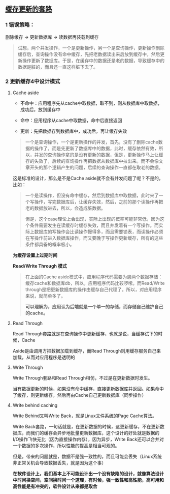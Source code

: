 ## [缓存更新的套路](https://coolshell.cn/articles/17416.html)

### 1 错误策略：

删除缓存 -> 更新数据库 -> 读数据再装载到缓存

> 试想，两个并发操作，一个是更新操作，另一个是查询操作，更新操作删除缓存后，查询操作没有命中缓存，先把老数据读出来后放到缓存中，然后更新操作更新了数据库。于是，在缓存中的数据还是老的数据，导致缓存中的数据是脏的，而且还一直这样脏下去了。



### 2 更新缓存4中设计模式

1. Cache aside

   * 不命中：应用程序先从cache中取数据，取不到，则从数据库中取数据，成功后，放到缓存中

   * 命中：应用程序从cache中取数据，命中后直接返回
   * 更新：先把数据存到数据库中，成功后，再让缓存失效

   > 一个是查询操作，一个是更新操作的并发，首先，没有了删除cache数据的操作了，而是先更新了数据库中的数据，此时，缓存依然有效，所以，并发的查询操作拿的是没有更新的数据，但是，更新操作马上让缓存的失效了，后续的查询操作再把数据从数据库中拉出来。而不会像文章开头的那个逻辑产生的问题，后续的查询操作一直都在取老的数据。

   这是标准的设计，那么是不是Cache aside就不会有并发问题了呢？不是的，比如：

   > 一个是读操作，但没有命中缓存，然后到数据库中取数据，此时来了一个写操作，写完数据库后，让缓存失效，然后，之前的那个读操作再把老的数据放进去，所以，会造成脏数据。
   >
   > 但是，这个case理论上会出现，实际上出现的概率可能非常低，因为这个条件需要发生在读缓存时缓存失效，而且并发着有一个写操作。而实际上数据库的写操作会比读操作慢得多，而且需要锁表，而读操作必须在写操作前进入数据库操作，而又要晚于写操作更新缓存，所有的这些条件都具备的概率极小。

   **为缓存设置上过期时间**

   **Read/Write Through 模式**

   > 在上面的Cache aside模式中，应用程序代码需要为患两个数据存储：缓存cache和数据库db，所以，应用程序代码比较啰嗦。而Read/Write through是把更新数据库的操作由缓存自己代理了。所以，对应用程序来说，就简单多了。
   >
   > **可以理解为，应用认为后端就是一个单一的存储，而存储自己维护自己的cache。**

2. Read Through

   Read Through套路就是在查询操作中更新缓存，也就是说，当缓存试下的时候，Cache

    Aside是由调用方把数据加载到缓存，而Read Through则用缓存服务自己来加载，从而对应用程序是透明的

3. Write Through

   Write Through套路和Read Through相仿，不过是在更新数据时发生。

   当有数据更新的时候，如果没有命中缓存，直接更新数据库并返回。如果命中了缓存，则更新缓存，然后再由Cache自己更新数据库（同步操作）

4. Write behind caching

   Write Behind又叫Write Back，就是Linux文件系统的Page Cache算法。

   Write Back套路，一句话就是，在更新数据的时候，这更新缓存，不在更新数据库，而我们的缓存会异步地批量更新数据库，这个设计的好处就是数据的I/O操作飞快无比（因为直接操作内存），因为异步，Write Back还可以合并对一个数据的多次操作，所以性能的提高是相当可观的。

   但是，带来的问题就是，数据不是强一致性的，而且可能会丢失（Linux系统非正常关机会导致数据丢失，就是因为这个事）

   **在软件设计上，我们基本上不可能设计出一个没有缺陷的设计，就像算法设计中时间换空间，空间换时间一个道理，有时候，强一致性和高性能，高可用和高性能是有冲突的，软件设计从来都是取舍**